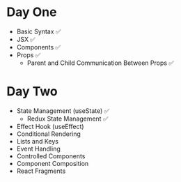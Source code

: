 # Day One

- Basic Syntax ✅
- JSX ✅
- Components ✅
- Props ✅
    - Parent and Child Communication Between Props ✅

# Day Two

- State Management (useState) ✅
    - Redux State Management ✅
- Effect Hook (useEffect)
- Conditional Rendering
- Lists and Keys
- Event Handling
- Controlled Components
- Component Composition
- React Fragments